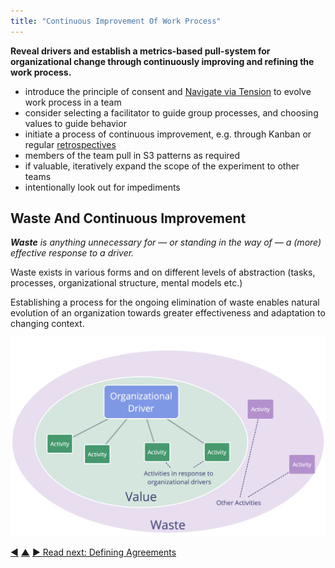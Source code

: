 ```yaml
---
title: "Continuous Improvement Of Work Process"
---
```



**Reveal drivers and establish a metrics-based pull-system for organizational change through continuously improving and refining the work process.**

-   introduce the principle of consent and [Navigate via Tension](navigate-via-tension.html) to evolve work process in a team
-   consider selecting a facilitator to guide group processes, and choosing values to guide behavior
-   initiate a process of continuous improvement, e.g. through Kanban or regular [retrospectives](retrospective.html)
-   members of the team pull in S3 patterns as required
-   if valuable, iteratively expand the scope of the experiment to other teams
-   intentionally look out for impediments

## Waste And Continuous Improvement

_**Waste** is anything unnecessary for — or standing in the way of — a (more) effective response to a driver._

Waste exists in various forms and on different levels of abstraction (tasks, processes, organizational structure, mental models etc.)

Establishing a process for the ongoing elimination of waste enables natural evolution of an organization towards greater effectiveness and adaptation to changing context.

![Drivers, Value and Waste](img/workflow-and-value/drivers-value-waste.png)


<div class="bottom-nav">
<a href="open-space-for-change.html" title="Back to: Open Space For Change">◀</a> <a href="bringing-in-s3.html" title="Up: Bringing in S3">▲</a> <a href="defining-agreements.html" title="Read next: Defining Agreements">▶ Read next: Defining Agreements</a>
</div>


<script type="text/javascript">
Mousetrap.bind('g n', function() {
    window.location.href = 'defining-agreements.html';
    return false;
});
</script>

